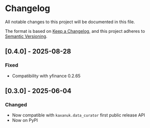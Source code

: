 # Changelog

All notable changes to this project will be documented in this file.

The format is based on [Keep a Changelog](https://keepachangelog.com/en/1.1.0/),
and this project adheres to [Semantic Versioning](https://semver.org/spec/v2.0.0.html).


## [0.4.0] - 2025-08-28
### Fixed
- Compatibility with yfinance 0.2.65


## [0.3.0] - 2025-06-04
###  Changed
- Now compatible with `kaxanuk.data_curator` first public release API
- Now on PyPI
